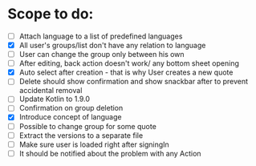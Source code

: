 # Scope to do:

 - [ ] Attach language to a list of predefined languages
 - [x] All user's groups/list don't have any relation to language
 - [ ] User can change the group only between his own
 - [ ] After editing, back action doesn't work/ any bottom sheet opening
 - [x] Auto select after creation - that is why User creates a new quote
 - [ ] Delete should show confirmation and show snackbar after to prevent accidental removal
 - [ ] Update Kotlin to 1.9.0
 - [ ] Confirmation on group deletion
 - [x] Introduce concept of language
 - [ ] Possible to change group for some quote
 - [ ] Extract the versions to a separate file
 - [ ] Make sure user is loaded right after signingIn
 - [ ] It should be notified about the problem with any Action
